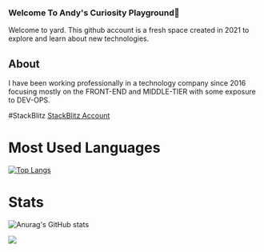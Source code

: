 ### Welcome To Andy's Curiosity Playground👋


Welcome to yard. This github account is a fresh space created in 2021 to explore and learn about new technologies. 

## About
I have been working professionally in a technology company since 2016 focusing mostly on the FRONT-END and MIDDLE-TIER with some exposure to DEV-OPS. 

#StackBlitz
[StackBlitz Account](https://stackblitz.com/@andy-does-block)


<!--Top Languages-->
# Most Used Languages
[![Top Langs](https://github-readme-stats.vercel.app/api/top-langs/?username=anuraghazra&layout=compact&theme=gruvbox)](https://github.com/anuraghazra/github-readme-stats)

<!--Github Stats-->
# Stats
![Anurag's GitHub stats](https://github-readme-stats.vercel.app/api?username=andy-does-block&show_icons=true&theme=gruvbox)

<!--Profile Counts-->
![](https://komarev.com/ghpvc/?username=andy-does-block&style=flat-square&color=gray)

<!--
**andy-does-block/andy-does-block** is a ✨ _special_ ✨ repository because its `README.md` (this file) appears on your GitHub profile.

Here are some ideas to get you started:

- 🔭 I’m currently working on ...
- 🌱 I’m currently learning ...
- 👯 I’m looking to collaborate on ...
- 🤔 I’m looking for help with ...
- 💬 Ask me about ...
- 📫 How to reach me: ...
- 😄 Pronouns: ...
- ⚡ Fun fact: ...
-->
